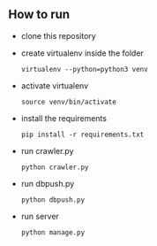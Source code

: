 ## How to run

+ clone this repository
+ create virtualenv inside the folder

    `virtualenv --python=python3 venv`
+ activate virtualenv

    `source venv/bin/activate`
+ install the requirements

    `pip install -r requirements.txt`
+ run crawler.py

    `python crawler.py`
+ run dbpush.py

    `python dbpush.py`
+ run server
    
    `python manage.py`